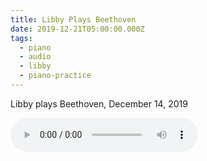 ```yaml
---
title: Libby Plays Beethoven
date: 2019-12-21T05:00:00.000Z
tags:
  - piano
  - audio
  - libby
  - piano-practice
---
```

Libby plays Beethoven, December 14, 2019

<audio controls>
	<source src='https://cdn.eick.com/audio/2019/2019-12-14-beethoven-sonata-c-minor.mp3' type="audio/mpeg" >
</audio>